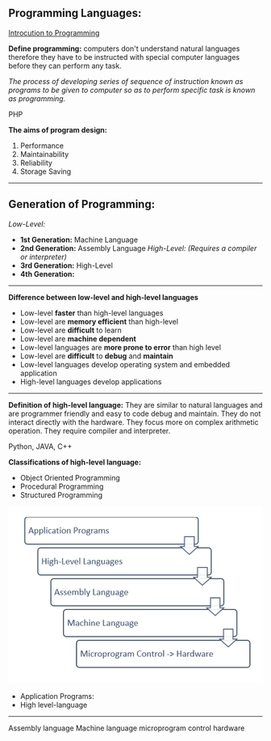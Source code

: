 ## Programming Languages:
[Introcution to Programming](CPS%20201/Introcution%20to%20Programming.md)

**Define programming:**
computers don't understand natural languages therefore they have to be instructed with special computer languages before they can perform any task. 

*The process of developing series of sequence of instruction known as programs to be given to computer so as to perform specific task is known as  programming.*  

PHP

**The aims of program design:**
1. Performance
2. Maintainability
3. Reliability 
4. Storage Saving


--- 
## Generation of Programming:

*Low-Level:*
- **1st Generation:** Machine Language        
- **2nd Generation:** Assembly Language
*High-Level: (Requires a compiler or interpreter)*
- **3rd Generation:** High-Level 
- **4th Generation:** 

---
**Difference between low-level and high-level languages** 
- Low-level **faster** than high-level languages
- Low-level are **memory efficient** than high-level
- Low-level are **difficult** to learn
- Low-level are **machine dependent**
- Low-level languages are **more prone to error** than high level
- Low-level are **difficult** to **debug** and **maintain**
- Low-level languages develop operating system and embedded application
- High-level languages develop applications

--- 
**Definition of high-level language:**
They are similar to natural languages and are programmer friendly and easy to code debug and maintain. They do not interact directly with the hardware. They focus more on complex arithmetic operation. They require compiler and interpreter.

Python, JAVA, C++

**Classifications of high-level language:**
- Object Oriented Programming
- Procedural Programming
- Structured Programming



![](CPS%20207/Pasted%20image%2020221125084107.png)

- Application Programs:
- High level-language
-------------------
Assembly language
Machine language
microprogram control
hardware